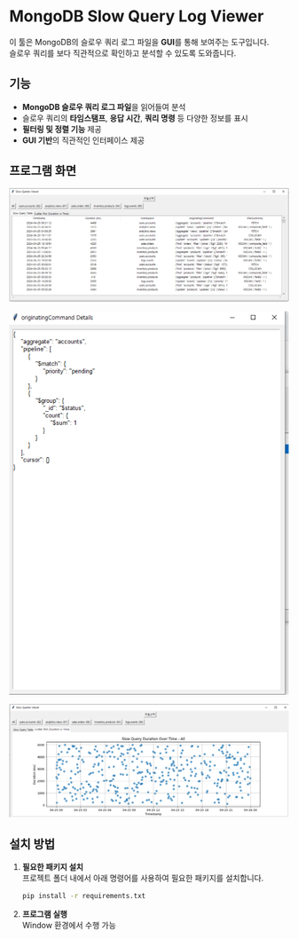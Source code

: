 # MongoDB Slow Query Log Viewer

이 툴은 MongoDB의 슬로우 쿼리 로그 파일을 **GUI**를 통해 보여주는 도구입니다.  
슬로우 쿼리를 보다 직관적으로 확인하고 분석할 수 있도록 도와줍니다.

## 기능

- **MongoDB 슬로우 쿼리 로그 파일**을 읽어들여 분석
- 슬로우 쿼리의 **타임스탬프**, **응답 시간**, **쿼리 명령** 등 다양한 정보를 표시
- **필터링 및 정렬 기능** 제공
- **GUI 기반**의 직관적인 인터페이스 제공

## 프로그램 화면

![GUI Example](./assets/1.png)

![GUI Example](./assets/2.png)

![GUI Example](./assets/3.png)

## 설치 방법

1. **필요한 패키지 설치**  
   프로젝트 폴더 내에서 아래 명령어를 사용하여 필요한 패키지를 설치합니다.

   ```bash
   pip install -r requirements.txt

2. **프로그램 실행**  
   Window 환경에서 수행 가능

